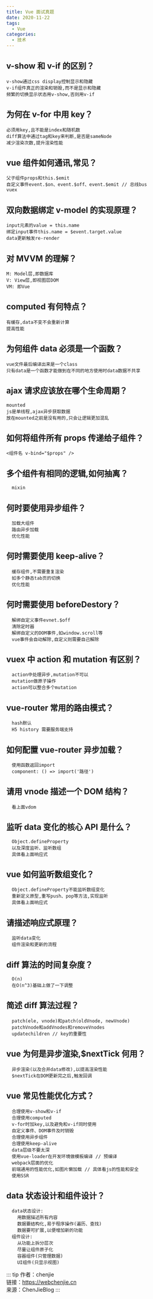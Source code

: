 ```yaml
---
title: Vue 面试真题
date: 2020-11-22
tags:
  - Vue
categories:
  - 技术
---
```


## v-show 和 v-if 的区别？

    v-show通过css display控制显示和隐藏
    v-if组件真正的渲染和销毁,而不是显示和隐藏
    频繁的切换显示状态用v-show,否则用v-if

## 为何在 v-for 中用 key？

    必须用key,且不能是index和随机数
    diff算法中通过tag和key来判断,是否是sameNode
    减少渲染次数,提升渲染性能

## vue 组件如何通讯,常见？

    父子组件props和this.$emit
    自定义事件event.$on、event.$off、event.$emit // 总线bus
    vuex

## 双向数据绑定 v-model 的实现原理？

    input元素的value = this.name
    绑定input事件this.name = $event.target.value
    data更新触发re-render

## 对 MVVM 的理解？

    M: Model层,即数据库
    V: View层,即视图层DOM
    VM: 即Vue

## computed 有何特点？

    有缓存,data不变不会重新计算
    提高性能

## 为何组件 data 必须是一个函数？

    vue文件最后编译出来是一个class
    只有data是一个函数才能做到在不同的地方使用时data数据不共享

## ajax 请求应该放在哪个生命周期？

    mounted
    js是单线程,ajax异步获取数据
    放在mounted之前是没有用的,只会让逻辑更加混乱

## 如何将组件所有 props 传递给子组件？

    <组件名 v-bind="$props" />

## 多个组件有相同的逻辑,如何抽离？

      mixin

## 何时要使用异步组件？

      加载大组件
      路由异步加载
      优化性能

## 何时需要使用 keep-alive？

      缓存组件,不需要重复渲染
      如多个静态tab页的切换
      优化性能

## 何时需要使用 beforeDestory？

      解绑自定义事件evnet.$off
      清除定时器
      解绑自定义的DOM事件,如window.scroll等
      vue事件会自动解除,自定义则需要自己解除

## vuex 中 action 和 mutation 有区别？

      action中处理异步,mutation不可以
      mutation做原子操作
      action可以整合多个mutation

## vue-router 常用的路由模式？

      hash默认
      H5 history 需要服务端支持

## 如何配置 vue-router 异步加载？

      使用函数返回import
      component: () => import('路径')

## 请用 vnode 描述一个 DOM 结构？

      看上面vdom

## 监听 data 变化的核心 API 是什么？

      Object.defineProperty
      以及深度监听、监听数组
      具体看上面响应式

## vue 如何监听数组变化？

      Object.defineProperty不能监听数组变化
      重新定义原型,重写push、pop等方法,实现监听
      具体看上面响应式

## 请描述响应式原理？

      监听data变化
      组件渲染和更新的流程

## diff 算法的时间复杂度？

      O(n)
      在O(n^3)基础上做了一下调整

## 简述 diff 算法过程？

      patch(ele, vnode)和patch(oldVnode, newVnode)
      patchVnode和addVnodes和removeVnodes
      updatechildren // key的重要性

## vue 为何是异步渲染,\$nextTick 何用？

      异步渲染(以及合并data修改),以提高渲染性能
      $nextTick在DOM更新完之后,触发回调

## vue 常见性能优化方式？

      合理使用v-show和v-if
      合理使用computed
      v-for时加key,以及避免和v-if同时使用
      自定义事件、DOM事件及时销毁
      合理使用异步组件
      合理使用keep-alive
      data层级不要太深
      使用vue-loader在开发环境做模板编译 // 预编译
      webpack层面的优化
      前端通用的性能优化,如图片懒加载 // 具体看js的性能和安全
      使用SSR

## data 状态设计和组件设计？

      data状态设计:
        用数据描述所有内容
        数据要结构化,易于程序操作(遍历、查找)
        数据要可扩展,以便增加新的功能
      组件设计:
        从功能上拆分层次
        尽量让组件原子化
        容器组件(只管理数据)
        UI组件(只显示视图)

::: tip
作者：chenjie <br>
链接：https://webchenjie.cn <br>
来源：ChenJieBlog
:::

